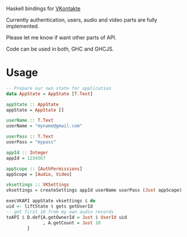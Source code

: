 Haskell bindings for [VKontakte](https://vk.com/dev)

Currently authentication, users, audio and video parts are fully implemented.

Please let me know if want other parts of API.

Code can be used in both, GHC and GHCJS.

# Usage

```haskell
-- Prepare our own state for application
data AppState = AppState [T.Text]

appState :: AppState
appState = AppState []

userName :: T.Text
userName = "myname@gmail.com"

userPass :: T.Text
userPass = "mypass"

appId :: Integer
appId = 1234567

appScope :: [AuthPermissions]
appScope = [Audio, Video]

vksettings :: VKSettings
vksettings = createSettings appId userName userPass (Just appScope)

execVKAPI appState vksettings $ do
uid <- liftState $ gets getUserId
-- get first 10 from my own audio records
toAPI $ D.def{A.getOwnerId = Just $ UserId uid
              , A.getCount = Just 10
        }
```
